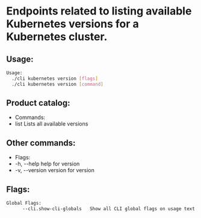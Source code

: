 # Endpoints related to listing available Kubernetes versions for a Kubernetes cluster.

## Usage:
```bash
Usage:
  ./cli kubernetes version [flags]
  ./cli kubernetes version [command]
```

## Product catalog:
- Commands:
- list        Lists all available versions

## Other commands:
- Flags:
- -h, --help      help for version
- -v, --version   version for version

## Flags:
```bash
Global Flags:
      --cli.show-cli-globals   Show all CLI global flags on usage text
```


